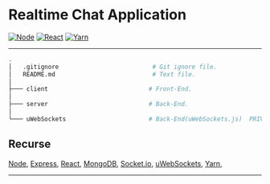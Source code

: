 # Realtime Chat Application
[![Node](https://img.shields.io/badge/node--lts-v14.15.0-brightgreen)]()
[![React](https://img.shields.io/badge/react-%5E17.0.1-informational)]()
[![Yarn](https://img.shields.io/badge/yarn-1.22.5-violet)]()

<hr />

```sh
.
│   .gitignore                          # Git ignore file.
│   README.md                           # Text file.
│
├─── client                            # Front-End.
│
├─── server                            # Back-End.
│
└─── uWebSockets                       # Back-End(uWebSockets.js)  PRIVATE.
```

## Recurse
[Node](https://nodejs.org/),
[Express](https://expressjs.com/),
[React](https://reactjs.org/),
[MongoDB](https://www.mongodb.com/),
[Socket.io](https://socket.io/),
[uWebSockets](https://github.com/uNetworking/uWebSockets.js?files=1),
[Yarn](https://yarnpkg.com/),
<hr />